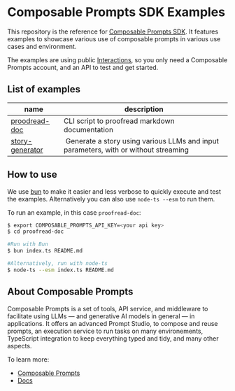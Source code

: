 # Composable Prompts SDK Examples

This repository is the reference for [Composable Prompts SDK](https://docs.composableprompts.com). It features examples to showcase various use of composable prompts in various use cases and environment.

The examples are using public [Interactions](https://docs.composableprompts.com/concepts#interactions), so you only need a Composable Prompts account, and an API to test and get started.

## List of examples

| name                                 | description                                                                          |
| ------------------------------------ | ------------------------------------------------------------------------------------ |
| [proodread-doc](./proofread-doc/)    | CLI script to proofread markdown documentation                                       |
| [story-generator](./story-generator) |  Generate a story using various LLMs and input parameters, with or without streaming |

## How to use

We use [bun](https://bun.sh) to make it easier and less verbose to quickly execute and test the examples. Alternatively you can also use `node-ts --esm` to run them.

To run an example, in this case `proofread-doc`:

```bash
$ export COMPOSABLE_PROMPTS_API_KEY=<your api key>
$ cd proofread-doc

#Run with Bun
$ bun index.ts README.md

#Alternatively, run with node-ts
$ node-ts --esm index.ts README.md

```

## About Composable Prompts

Composable Prompts is a set of tools, API service, and middleware to facilitate using LLMs — and generative AI models in general — in applications. It offers an advanced Prompt Studio, to compose and reuse prompts, an execution service to run tasks on many environements, TypeScript integration to keep everything typed and tidy, and many other aspects.

To learn more:

-   [Composable Prompts](https://composableprompts.com)
-   [Docs](https://docs.composableprompts.com)
